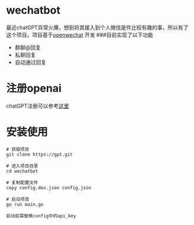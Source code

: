 # wechatbot
最近chatGPT异常火爆，想到将其接入到个人微信是件比较有趣的事，所以有了这个项目。项目基于[openwechat](https://openwechatopenwechat)
开发
###目前实现了以下功能
 + 群聊@回复
 + 私聊回复
 + 自动通过回复
 
# 注册openai
chatGPT注册可以参考[这里](https://juejin.cn/post/7173447848292253704)

# 安装使用
````
# 获取项目
git clone https://gpt.git

# 进入项目目录
cd wechatbot

# 复制配置文件
copy config.dev.json config.json

# 启动项目
go run main.go

启动前需替换config中的api_key
